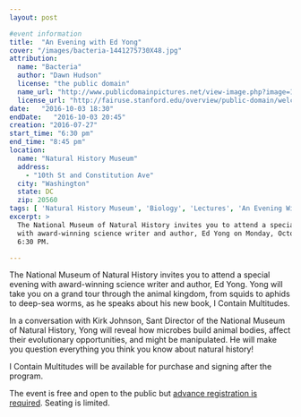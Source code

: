 ```yaml
---
layout: post

#event information
title:  "An Evening with Ed Yong"
cover: "/images/bacteria-1441275730X48.jpg"
attribution:
  name: "Bacteria"
  author: "Dawn Hudson"
  license: "the public domain"
  name_url: "http://www.publicdomainpictures.net/view-image.php?image=127965&picture=bacteria"
  license_url: "http://fairuse.stanford.edu/overview/public-domain/welcome"
date:   "2016-10-03 18:30"
endDate:   "2016-10-03 20:45"
creation: "2016-07-27"
start_time: "6:30 pm"
end_time: "8:45 pm"
location:
  name: "Natural History Museum"
  address:
    - "10th St and Constitution Ave"
  city: "Washington"
  state: DC
  zip: 20560
tags: [ 'Natural History Museum', 'Biology', 'Lectures', 'An Evening With...' ]
excerpt: >
  The National Museum of Natural History invites you to attend a special evening
  with award-winning science writer and author, Ed Yong on Monday, October 3 at
  6:30 PM.

---
```


The National Museum of Natural History invites you to attend a special evening
with award-winning science writer and author, Ed Yong.  Yong will take you on a
grand tour through the animal kingdom, from squids to aphids to deep-sea worms,
as he speaks about his new book, I Contain Multitudes.

In a conversation with Kirk Johnson, Sant Director of the National Museum of
Natural History, Yong will reveal how microbes build animal bodies, affect their
evolutionary opportunities, and might be manipulated.  He will make you question
everything you think you know about natural history!

I Contain Multitudes will be available for purchase and signing after the
program.

The event is free and open to the public but [advance registration is
required](http://go.si.edu/site/Calendar?view=Detail&id=101364). Seating
is limited.
